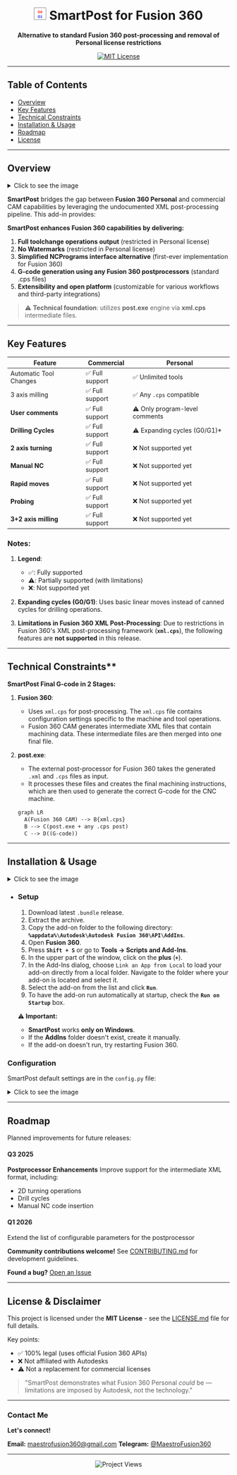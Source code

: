 <h1 align="center">
  <img src="icon.svg" height="28"/>
  SmartPost for Fusion 360
</h1>

<p align="center">
  <strong>Alternative to standard Fusion 360 post-processing and removal of Personal license restrictions</strong>
</p>

<p align="center">
  <a href="LICENSE.md">
    <img src="https://img.shields.io/badge/License-MIT-green" alt="MIT License" />
  </a>
</p>

---


## Table of Contents

- [Overview](#overview)
- [Key Features](#key-features)
- [Technical Constraints](#technical-constraints)
- [Installation & Usage](#installation--usage)
- [Roadmap](#roadmap)
- [License](#license--disclaimer)

---

## Overview

<details>
  <summary>Click to see the image</summary>
  <h1 align="center">
    <img src="assets/img1.png" alt="Main Form" />
  </h1>
</details>

**SmartPost** bridges the gap between **Fusion 360 Personal** and commercial CAM capabilities by leveraging the undocumented XML post-processing pipeline. This add-in provides:

**SmartPost enhances Fusion 360 capabilities by delivering:**

1. **Full toolchange operations output** (restricted in Personal license)
2. **No Watermarks** (restricted in Personal license) 
3. **Simplified NCPrograms interface alternative** (first-ever implementation for Fusion 360)  
4. **G-code generation using any Fusion 360 postprocessors** (standard .cps files)
5. **Extensibility and open platform** (customizable for various workflows and third-party integrations)

> ⚠️ **Technical foundation**: utilizes **post.exe** engine via **xml.cps** intermediate files.

---

## Key Features

| Feature                |    Commercial     |            Personal            |
|------------------------|-------------------|--------------------------------|
| Automatic Tool Changes | ✅ Full support  | ✅ Unlimited tools             |
| 3 axis milling         | ✅ Full support  | ✅ Any `.cps` compatible       |
| **User comments**      | ✅ Full support  | ⚠️ Only program-level comments |
| **Drilling Cycles**    | ✅ Full support  | ⚠️ Expanding cycles (G0/G1)*   |
| **2 axis turning**     | ✅ Full support  | ❌ Not supported yet           |
| **Manual NC**          | ✅ Full support  | ❌ Not supported yet           |
| **Rapid moves**        | ✅ Full support  | ❌ Not supported yet           |
| **Probing**            | ✅ Full support  | ❌ Not supported yet           |
| **3+2 axis milling**   | ✅ Full support  | ❌ Not supported yet           |

### Notes:
1. **Legend**:
   - ✅: Fully supported
   - ⚠️: Partially supported (with limitations)
   - ❌: Not supported yet

2. **Expanding cycles (G0/G1)**: Uses basic linear moves instead of canned cycles for drilling operations.

3. **Limitations in Fusion 360 XML Post-Processing**:
   Due to restrictions in Fusion 360's XML post-processing framework (**`xml.cps`**), the following features are **not supported** in this release.

---

## Technical Constraints**

**SmartPost Final G-code in 2 Stages:**

1. **Fusion 360**:
   - Uses `xml.cps` for post-processing. The `xml.cps` file contains configuration settings specific to the machine and tool operations.
   - Fusion 360 CAM generates intermediate XML files that contain machining data. These intermediate files are then merged into one final file.

2. **post.exe**:
   - The external post-processor for Fusion 360 takes the generated `.xml` and `.cps` files as input.
   - It processes these files and creates the final machining instructions, which are then used to generate the correct G-code for the CNC machine.


   ```mermaid
   graph LR
     A(Fusion 360 CAM) --> B{xml.cps}
     B --> C(post.exe + any .cps post)
     C --> D((G-code))
   ```

---

## Installation & Usage

<details>
  <summary>Click to see the image</summary>
  <h1 align="center">
    <img src="assets/img2.png" alt="Scripts and Add-Ins-1" />
    <img src="assets/img3.png" alt="Scripts and Add-Ins-2" />
  </h1>
</details>

- ### Setup
	1. Download latest `.bundle` release. 
	2. Extract the archive.
	3. Copy the add-on folder to the following directory:  
	**`%appdata%\Autodesk\Autodesk Fusion 360\API\AddIns`**.
	4. Open **Fusion 360**.
	5. Press **`Shift + S`** or go to **Tools → Scripts and Add-Ins**.
	6. In the upper part of the window, click on the **plus** (**`+`**).
	7. In the Add-Ins dialog, choose `Link an App from Local` to load your add-on directly from a local folder. Navigate to the folder where your add-on is located and select it.
	8. Select the add-on from the list and click **`Run`**.
	9. To have the add-on run automatically at startup, check the **`Run on Startup`** box.

	**⚠️ Important:**
	- **SmartPost** works **only on Windows**.
	- If the **AddIns** folder doesn't exist, create it manually.
	- If the add-on doesn't run, try restarting Fusion 360.

### Configuration

SmartPost default settings are in the `config.py` file:

<details>
  <summary>Click to see the image</summary>
  <h1 align="center">
    <img src="assets/img4.png" alt="config.py" />
  </h1>
</details>

---

## Roadmap

Planned improvements for future releases:

#### **Q3 2025**
**Postprocessor Enhancements**
  Improve support for the intermediate XML format, including:
  - 2D turning operations
  - Drill cycles
  - Manual NC code insertion

#### **Q1 2026**
  Extend the list of configurable parameters for the postprocessor

**Community contributions welcome!** See [CONTRIBUTING.md](CONTRIBUTING.md) for development guidelines.

**Found a bug?** [Open an Issue](https://github.com/MaestroFusion360/SmartPost/issues)

---

## License & Disclaimer

This project is licensed under the **MIT License** - see the [LICENSE.md](LICENSE.md) file for full details.

Key points:
- ✅ 100% legal (uses official Fusion 360 APIs)
- ❌ Not affiliated with Autodesks
- ⚠️ Not a replacement for commercial licenses

> "SmartPost demonstrates what Fusion 360 Personal *could* be — limitations are imposed by Autodesk, not the technology."

---

### Contact Me

**Let's connect!**

**Email:** [maestrofusion360@gmail.com](mailto:maestrofusion360@gmail.com)
**Telegram:** [@MaestroFusion360](https://t.me/MaestroFusion360) 

---

<p align="center">
  <img src="https://komarev.com/ghpvc/?username=MaestroFusion360-SmartPost&label=Project+Views&color=blue" alt="Project Views" />
</p>
